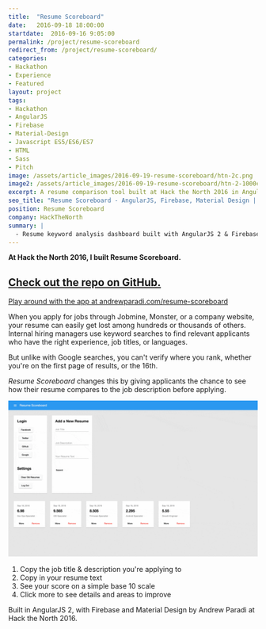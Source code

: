 ```yaml
---
title:  "Resume Scoreboard"
date:   2016-09-18 18:00:00
startdate:  2016-09-16 9:05:00
permalink: /project/resume-scoreboard
redirect_from: /project/resume-scoreboard/
categories:
- Hackathon
- Experience
- Featured
layout: project
tags:
- Hackathon
- AngularJS
- Firebase
- Material-Design
- Javascript ES5/ES6/ES7
- HTML
- Sass
- Pitch
image: /assets/article_images/2016-09-19-resume-scoreboard/htn-2c.png
image2: /assets/article_images/2016-09-19-resume-scoreboard/htn-2-1000c.png
excerpt: A resume comparison tool built at Hack the North 2016 in AngularJS.
seo_title: "Resume Scoreboard - AngularJS, Firebase, Material Design | Andrew Paradi"
position: Resume Scoreboard
company: HackTheNorth
summary: |
  - Resume keyword analysis dashboard built with AngularJS 2 & Firebase
---
```


**At Hack the North 2016, I built Resume Scoreboard.**

[Check out the repo on GitHub.](https://github.com/andrewparadi/resume-scoreboard)
---

[Play around with the app at andrewparadi.com/resume-scoreboard](https://www.andrewparadi.com/resume-scoreboard/)

When you apply for jobs through Jobmine, Monster, or a company website, your resume can easily get lost among hundreds or thousands of others. Internal hiring managers use keyword searches to find relevant applicants who have the right experience, job titles, or languages.

But unlike with Google searches, you can't verify where you rank, whether you're on the first page of results, or the 16th.

*Resume Scoreboard* changes this by giving applicants the chance to see how their resume compares to the job description before applying.

![Resume Scoreboard](/assets/article_images/2016-09-19-resume-scoreboard/resume-scoreboard-htn-demo.gif)

1. Copy the job title &amp; description you're applying to
2. Copy in your resume text
3. See your score on a simple base 10 scale
4. Click more to see details and areas to improve

Built in AngularJS 2, with Firebase and Material Design by Andrew Paradi at Hack the North 2016.
